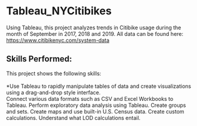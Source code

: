 # Tableau_NYCitibikes
Using Tableau, this project analyzes trends in Citibike usage during the month of September in 2017, 2018 and 2019.  All data can be found here: https://www.citibikenyc.com/system-data


## Skills Performed: 
This project shows the following skills:
<br><br>
*Use Tableau to rapidly manipulate tables of data and create visualizations using a drag-and-drop style interface. <br>
Connect various data formats such as CSV and Excel Workbooks to Tableau.
Perform exploratory data analysis using Tableau.
Create groups and sets.
Create maps and use built-in U.S. Census data.
Create custom calculations.
Understand what LOD calculations entail.